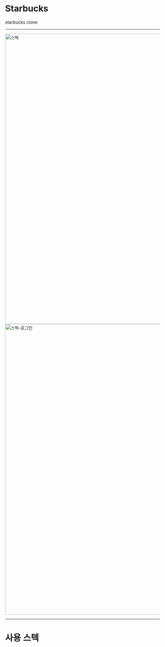 # Starbucks
starbucks clone

---

<img width="944" alt="스벅" src="https://user-images.githubusercontent.com/85971333/163139490-04b815b3-71fb-4238-96b8-679d13723021.png">
<img width="945" alt="스벅-로그인" src="https://user-images.githubusercontent.com/85971333/163139508-55b2c872-e627-4fce-af72-556e3f1154e2.png">


---
# 사용 스텍

